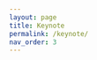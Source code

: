 ```yaml
---
layout: page
title: Keynote
permalink: /keynote/
nav_order: 3
---
```

<!-- This is an invisible comment in Markdown 

<p align="center">
<a>
 <img src="{{site.baseurl}}/figure/dr-jochen-l-leidner.png"   height="250" ></a>
</p>
  
<h2 align="center">
  <a href="https://www.hs-coburg.de/en/personen/prof-dr-jochen-leidner/">
    Prof. Dr. Jochen L. Leidner
  </a>
</h2>


<span style="font-size:20px;"> <strong> Title:</strong> From Toponym Resolution to Advanced Models of Spatial Grounding: Past, Present and (One Possible) Future

<span style="font-size:20px;"> <strong> Abstract</strong> : The textual realm and the geographic/spatial realm intersect when we use human language to talk about geographic space. Various terms have been used to talk about this intersection ("geoparsing", "georeferencing", "toponym resolution", "spatial grounding" etc.) and related applications such as geographic information retrieval. In this keynote, I will review some things that the community has accomplished since 2003, what occupies people's minds at the moment, and I will raise a few research questions that would be interesting to answer, or that would unlock the potential for new kinds of applications. I conclude with some personal conjectures about how one version of the future might look like.

<span style="font-size:20px;"> <strong> Short Bio:</strong>   Prof. Dr. Jochen L. Leidner is the Research Professor for Explainable and Responsible AI at Coburg University of Applied Sciences, Germany, and is a co-founder and CEO KnowledgeSpaces, a consultancy. His experience includes positions as Director of Research at Reuters and in London. He has built up and run several research/innovation teams in multiple countries. He was also the Royal Academy of Engineering Visiting Professor of Data Analytics at the Department of Computer Science, University of Sheffield, and continues to hold a visiting affiliation today. His background includes a Master's in computational linguistics, English and computer science (University of Erlangen-Nuremberg), a Master's in Computer Speech, Text and Internet Technology (University of Cambridge) and a PhD in Informatics (University of Edinburgh), which won the first ACM SIGIR Doctoral Consortium Award for his Ph.D. thesis work, in which he coined the term "topoym resolution". His scientific contributions include leading the teams that developed the QED and ALYSSA open-domain question answering systems (evaluated at US NIST/DARPA TREC), proposing new algorithms and comparing existing algorithms for spatial resolution of named entities, and information extraction of usual and unusual things (e.g. event extraction, company risk mining, analysis of possible adverse drug events from social media sources).  He has lived and worked in Germany, Scotland, the USA, Switzerland and London, and has taught at various universities (Erlangen, Saarbrücken, Frankfurt, Zurich and now Coburg), and is a scientific expert for the European Commission (FP7, H2020, Horizon Europe) and other funding bodies. He is an author, co-author or editor of over 100 mostly peer-reviewed publications (incl. one best paper award) and holds several patents in the areas of information retrieval, natural language processing, and mobile computing. He has been twice winner of the Thomson Reuters inventor of the year award for the best patent application. He is a Fellow of the Royal Geographical Society.
 -->
